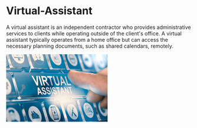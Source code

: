 # Virtual-Assistant

A virtual assistant is an independent contractor who provides administrative services to clients while operating outside of the client's office. A virtual assistant typically operates from a home office but can access the necessary planning documents, such as shared calendars, remotely.

![](virtualassistant.jpg)
